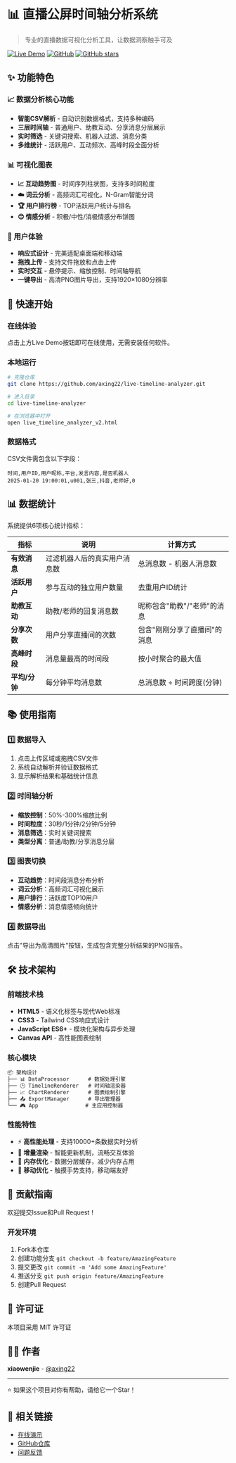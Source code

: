 # 📊 直播公屏时间轴分析系统

> 专业的直播数据可视化分析工具，让数据洞察触手可及

[![Live Demo](https://img.shields.io/badge/🚀_Live_Demo-GitHub_Pages-blue?style=for-the-badge)](https://axing22.github.io/live-timeline-analyzer/live_timeline_analyzer_v2.html)
[![GitHub](https://img.shields.io/github/license/axing22/live-timeline-analyzer?style=for-the-badge)](https://github.com/axing22/live-timeline-analyzer/blob/main/LICENSE)
[![GitHub stars](https://img.shields.io/github/stars/axing22/live-timeline-analyzer?style=for-the-badge)](https://github.com/axing22/live-timeline-analyzer/stargazers)

## ✨ 功能特色

### 📈 数据分析核心功能
- **智能CSV解析** - 自动识别数据格式，支持多种编码
- **三层时间轴** - 普通用户、助教互动、分享消息分层展示
- **实时筛选** - 关键词搜索、机器人过滤、消息分类
- **多维统计** - 活跃用户、互动频次、高峰时段全面分析

### 📊 可视化图表
- **📈 互动趋势图** - 时间序列柱状图，支持多时间粒度
- **☁️ 词云分析** - 高频词汇可视化，N-Gram智能分词
- **🏆 用户排行榜** - TOP活跃用户统计与排名
- **😊 情感分析** - 积极/中性/消极情感分布饼图

### 🎨 用户体验
- **响应式设计** - 完美适配桌面端和移动端
- **拖拽上传** - 支持文件拖放和点击上传
- **实时交互** - 悬停提示、缩放控制、时间轴导航
- **一键导出** - 高清PNG图片导出，支持1920×1080分辨率

## 🚀 快速开始

### 在线体验
点击上方Live Demo按钮即可在线使用，无需安装任何软件。

### 本地运行
```bash
# 克隆仓库
git clone https://github.com/axing22/live-timeline-analyzer.git

# 进入目录
cd live-timeline-analyzer

# 在浏览器中打开
open live_timeline_analyzer_v2.html
```

### 数据格式
CSV文件需包含以下字段：
```csv
时间,用户ID,用户昵称,平台,发言内容,是否机器人
2025-01-20 19:00:01,u001,张三,抖音,老师好,0
```

## 📊 数据统计

系统提供6项核心统计指标：

| 指标 | 说明 | 计算方式 |
|------|------|----------|
| **有效消息** | 过滤机器人后的真实用户消息数 | 总消息数 - 机器人消息数 |
| **活跃用户** | 参与互动的独立用户数量 | 去重用户ID统计 |
| **助教互动** | 助教/老师的回复消息数 | 昵称包含"助教"/"老师"的消息 |
| **分享次数** | 用户分享直播间的次数 | 包含"刚刚分享了直播间"的消息 |
| **高峰时段** | 消息量最高的时间段 | 按小时聚合的最大值 |
| **平均/分钟** | 每分钟平均消息数 | 总消息数 ÷ 时间跨度(分钟) |

## 📚 使用指南

### 1️⃣ 数据导入
1. 点击上传区域或拖拽CSV文件
2. 系统自动解析并验证数据格式
3. 显示解析结果和基础统计信息

### 2️⃣ 时间轴分析
- **缩放控制**：50%-300%缩放比例
- **时间粒度**：30秒/1分钟/2分钟/5分钟
- **消息筛选**：实时关键词搜索
- **类型分离**：普通/助教/分享消息分层

### 3️⃣ 图表切换
- **互动趋势**：时间段消息分布分析
- **词云分析**：高频词汇可视化展示
- **用户排行**：活跃度TOP10用户
- **情感分析**：消息情感倾向统计

### 4️⃣ 数据导出
点击"导出为高清图片"按钮，生成包含完整分析结果的PNG报告。

## 🛠️ 技术架构

### 前端技术栈
- **HTML5** - 语义化标签与现代Web标准
- **CSS3** - Tailwind CSS响应式设计
- **JavaScript ES6+** - 模块化架构与异步处理
- **Canvas API** - 高性能图表绘制

### 核心模块
```javascript
📦 架构设计
├── 📊 DataProcessor      # 数据处理引擎
├── 🕒 TimelineRenderer   # 时间轴渲染器  
├── 📈 ChartRenderer      # 图表绘制引擎
├── 📤 ExportManager      # 导出管理器
└── 🎮 App               # 主应用控制器
```

### 性能特性
- ⚡ **高性能处理** - 支持10000+条数据实时分析
- 🔄 **增量渲染** - 智能更新机制，流畅交互体验
- 💾 **内存优化** - 数据分层缓存，减少内存占用
- 📱 **移动优化** - 触摸手势支持，移动端友好

## 🤝 贡献指南

欢迎提交Issue和Pull Request！

### 开发环境
1. Fork本仓库
2. 创建功能分支 `git checkout -b feature/AmazingFeature`
3. 提交更改 `git commit -m 'Add some AmazingFeature'`
4. 推送分支 `git push origin feature/AmazingFeature`
5. 创建Pull Request

## 📄 许可证

本项目采用 MIT 许可证

## 👨‍💻 作者

**xiaowenjie** - [@axing22](https://github.com/axing22)

---

⭐ 如果这个项目对你有帮助，请给它一个Star！

## 🔗 相关链接

- [在线演示](https://axing22.github.io/live-timeline-analyzer/live_timeline_analyzer_v2.html)
- [GitHub仓库](https://github.com/axing22/live-timeline-analyzer)
- [问题反馈](https://github.com/axing22/live-timeline-analyzer/issues)